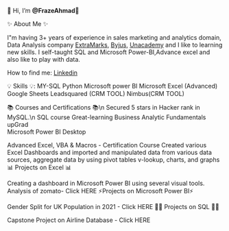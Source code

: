 👋 Hi, I’m **@FrazeAhmad**👋

✨ About Me ✨

I"m having 3+ years of experience in sales marketing and analytics domain, Data Analysis company [ExtraMarks](https://www.extramarks.com/), [Byjus](https://byjus.com/), [Unacademy](https://www.unacademy.com/) 
and I like to learning new skills.
I self-taught SQL and Microsoft Power-BI,Advance excel and also like to play with data.

How to find me: [Linkedin](https://www.linkedin.com/in/farazahmad25/)


💡 Skills 💡:
MY-SQL
Python
Microsoft power BI
Microsoft Excel (Advanced)
Google Sheets
Leadsquared (CRM TOOL)
Nimbus(CRM TOOL)

📚 Courses and Certifications 📚\n
Secured 5 stars in Hacker rank in MySQL.\n
SQL course Great-learning
Business Analytic Fundamentals upGrad   
Microsoft Power BI Desktop    

Advanced Excel, VBA & Macros - Certification Course 
Created various Excel Dashboards and imported and manipulated data from various data sources, aggregate data by using pivot tables
v-lookup, charts, and graphs 
📊 Projects on Excel 📊

Creating a dashboard in Microsoft Power BI using several visual tools.
Analysis of zomato- Click HERE
⚡Projects on Microsoft Power BI⚡

Gender Split for UK Population in 2021 - Click HERE
👩‍💻 Projects on SQL 👩‍💻

Capstone Project on Airline Database - Click HERE
